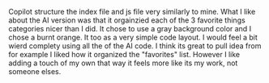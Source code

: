 Copilot structure the index file and js file very similarly to mine. What I like about the AI version was that it orgainzied each of the 3 favorite things categories nicer than I did. It chose to use a gray background color and I chose a burnt orange. It too as a very simple code layout.
I would feel a bit wierd complety using all the of the AI code. I think its great to pull idea from for example I liked how it organized the "favorites" list. However I like adding a touch of my own that way it feels more like its my work, not someone elses.